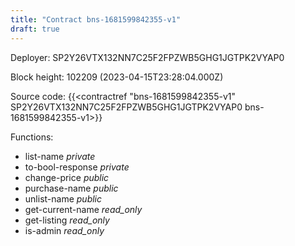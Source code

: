 ```yaml
---
title: "Contract bns-1681599842355-v1"
draft: true
---
```

Deployer: SP2Y26VTX132NN7C25F2FPZWB5GHG1JGTPK2VYAP0


 



Block height: 102209 (2023-04-15T23:28:04.000Z)

Source code: {{<contractref "bns-1681599842355-v1" SP2Y26VTX132NN7C25F2FPZWB5GHG1JGTPK2VYAP0 bns-1681599842355-v1>}}

Functions:

* list-name _private_
* to-bool-response _private_
* change-price _public_
* purchase-name _public_
* unlist-name _public_
* get-current-name _read_only_
* get-listing _read_only_
* is-admin _read_only_
